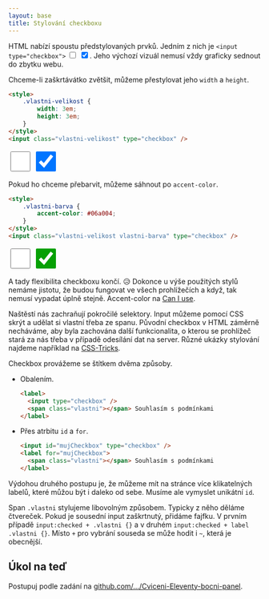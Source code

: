 ```yaml
---
layout: base
title: Stylování checkboxu
---
```


HTML nabízí spoustu předstylovaných prvků. Jedním z nich je `<input type="checkbox">` <input type="checkbox"> <input type="checkbox" checked>. Jeho výchozí vizuál nemusí vždy graficky sednout do zbytku webu.

Chceme-li zaškrtávátko zvětšit, můžeme přestylovat jeho `width` a `height`.

```html
<style>
	.vlastni-velikost {
		width: 3em;
		height: 3em;
	}
</style>
<input class="vlastni-velikost" type="checkbox" />
```

<style>
	.vlastni-velikost {
		width: 3em;
		height: 3em;
	}
</style>

<input class="vlastni-velikost" type="checkbox"> <input class="vlastni-velikost" type="checkbox" checked>

Pokud ho chceme přebarvit, můžeme sáhnout po `accent-color`.

```html
<style>
	.vlastni-barva {
		accent-color: #06a004;
	}
</style>
<input class="vlastni-velikost vlastni-barva" type="checkbox" />
```

<style>
	.vlastni-barva {
		accent-color: #06a004; /* zelená */
	}
</style>

<input class="vlastni-velikost vlastni-barva" type="checkbox"> <input class="vlastni-velikost vlastni-barva" type="checkbox" checked>

A tady flexibilita checkboxu končí. 😥 Dokonce u výše použitých stylů nemáme jistotu, že budou fungovat ve všech prohlížečích a když, tak nemusí vypadat úplně stejně. Accent-color na [Can I use](https://caniuse.com/?search=accent-color).

Naštěstí nás zachraňují pokročilé selektory. Input můžeme pomocí CSS skrýt a udělat si vlastní třeba ze spanu. Původní checkbox v HTML záměrně necháváme, aby byla zachována další funkcionalita, o kterou se prohlížeč stará za nás třeba v případě odesílání dat na server. Různé ukázky stylování najdeme například na [CSS-Tricks](https://css-tricks.com/the-checkbox-hack/).

Checkbox provážeme se štítkem dvěma způsoby.

- Obalením.

  ```html
  <label>
  	<input type="checkbox" />
  	<span class="vlastni"></span> Souhlasím s podmínkami
  </label>
  ```

- Přes atrbitu `id` a `for`.

  ```html
  <input id="mujCheckbox" type="checkbox" />
  <label for="mujCheckbox">
  	<span class="vlastni"></span> Souhlasím s podmínkami
  </label>
  ```

Výdohou druhého postupu je, že můžeme mít na stránce více klikatelných labelů, které můžou být i daleko od sebe. Musíme ale vymyslet unikátní `id`.

Span `.vlastni` stylujeme libovolným způsobem. Typicky z něho děláme čtvereček. Pokud je sousední input zaškrtnutý, přidáme fajfku. V prvním případě `input:checked + .vlastni {}` a v druhém `input:checked + label .vlastni {}`. Místo `+` pro vybrání souseda se může hodit i `~`, která je obecnější.

## Úkol na teď

Postupuj podle zadání na [github.com/…/Cviceni-Eleventy-bocni-panel](https://github.com/Czechitas-podklady-WEB/Cviceni-Eleventy-bocni-panel).
